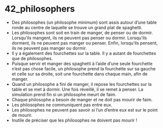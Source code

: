 # 42_philosophers

- Des philosophes (un philosophe minimum) sont assis autour d’une table ronde au centre de laquelle se trouve un grand plat de spaghetti.
- Les philosophes sont soit en train de manger, de penser ou de dormir.
  Lorsqu’ils mangent, ils ne peuvent pas penser ou dormir.
  Lorsqu’ils dorment, ils ne peuvent pas manger ou penser.
  Enfin, lorsqu’ils pensent, ils ne peuvent pas manger ou dormir.
- Il y a également des fourchettes sur la table. Il y a autant de fourchettes que de philosophes.
- Puisque servir et manger des spaghetti à l’aide d’une seule fourchette n’est pas chose facile, un philosophe prend la fourchette sur sa gauche et celle sur sa droite, soit une fourchette dans chaque main, afin de manger.
- Quand un philosophe a fini de manger, il repose les fourchettes sur la table et se met à dormir. Une fois réveillé, il se remet à penser. La simulation prend fin si un philosophe meurt de faim.
- Chaque philosophe a besoin de manger et ne doit pas mourir de faim.
- Les philosophes ne communiquent pas entre eux.
- Les philosophes ne peuvent pas savoir si l’un d’entre eux est sur le point de mourir.
- Inutile de préciser que les philosophes ne doivent pas mourir !
